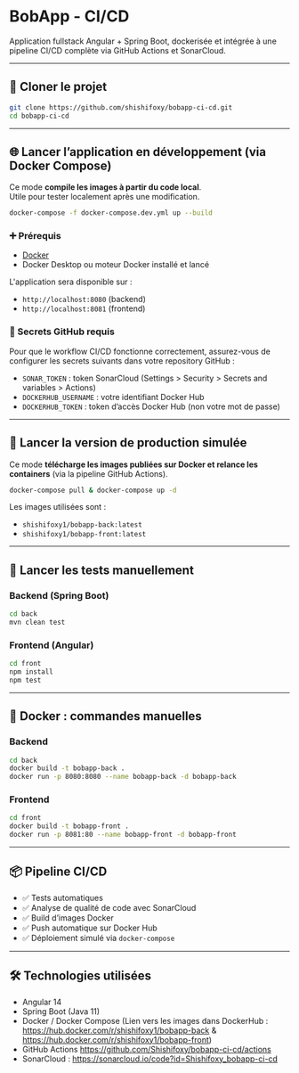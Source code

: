 # BobApp - CI/CD 

Application fullstack Angular + Spring Boot, dockerisée et intégrée à une pipeline CI/CD complète via GitHub Actions et SonarCloud.

---

## 🧩 Cloner le projet

```bash
git clone https://github.com/shishifoxy/bobapp-ci-cd.git
cd bobapp-ci-cd
```

---

## 🌐 Lancer l’application en développement (via Docker Compose)

Ce mode **compile les images à partir du code local**.  
Utile pour tester localement après une modification.

```bash
docker-compose -f docker-compose.dev.yml up --build
```

### ➕ Prérequis

- [Docker](https://www.docker.com/)
- Docker Desktop ou moteur Docker installé et lancé

L'application sera disponible sur :
- `http://localhost:8080` (backend)
- `http://localhost:8081` (frontend)

### 🔐 Secrets GitHub requis

Pour que le workflow CI/CD fonctionne correctement, assurez-vous de configurer les secrets suivants dans votre repository GitHub :

- `SONAR_TOKEN` : token SonarCloud (Settings > Security > Secrets and variables > Actions)
- `DOCKERHUB_USERNAME` : votre identifiant Docker Hub
- `DOCKERHUB_TOKEN` : token d’accès Docker Hub (non votre mot de passe)
---

## 🚢 Lancer la version de production simulée

Ce mode **télécharge les images publiées sur Docker  et relance les containers** (via la pipeline GitHub Actions).

```bash
docker-compose pull & docker-compose up -d
```

Les images utilisées sont :
- `shishifoxy1/bobapp-back:latest`
- `shishifoxy1/bobapp-front:latest`

---

## 🧪 Lancer les tests manuellement

### Backend (Spring Boot)

```bash
cd back
mvn clean test
```

### Frontend (Angular)

```bash
cd front
npm install
npm test
```

---

## 🐳 Docker : commandes manuelles 

### Backend

```bash
cd back
docker build -t bobapp-back .
docker run -p 8080:8080 --name bobapp-back -d bobapp-back
```

### Frontend

```bash
cd front
docker build -t bobapp-front .
docker run -p 8081:80 --name bobapp-front -d bobapp-front
```

---

## 📦 Pipeline CI/CD

- ✅ Tests automatiques
- ✅ Analyse de qualité de code avec SonarCloud
- ✅ Build d’images Docker
- ✅ Push automatique sur Docker Hub
- ✅ Déploiement simulé via `docker-compose`

---

## 🛠 Technologies utilisées

- Angular 14
- Spring Boot (Java 11)
- Docker / Docker Compose (Lien vers les images dans DockerHub : https://hub.docker.com/r/shishifoxy1/bobapp-back & https://hub.docker.com/r/shishifoxy1/bobapp-front)
- GitHub Actions https://github.com/Shishifoxy/bobapp-ci-cd/actions
- SonarCloud : https://sonarcloud.io/code?id=Shishifoxy_bobapp-ci-cd
